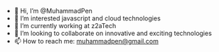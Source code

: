 - 👋 Hi, I’m @MuhammadPen
- 👀 I’m interested javascript and cloud technologies
- 🌱 I’m currently working at z2aTech
- 💞️ I’m looking to collaborate on innovative and exciting technologies
- 📫 How to reach me: muhammadpen@gmail.com

<!---
MuhammadPen/MuhammadPen is a ✨ special ✨ repository because its `README.md` (this file) appears on your GitHub profile.
You can click the Preview link to take a look at your changes.
--->
